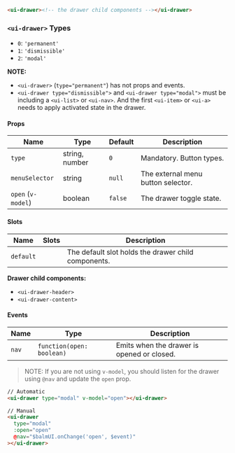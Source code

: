 ```html
<ui-drawer><!-- the drawer child components --></ui-drawer>
```

### `<ui-drawer>` Types

- `0`: `'permanent'`
- `1`: `'dismissible'`
- `2`: `'modal'`

**NOTE:**

- `<ui-drawer>` (`type="permanent"`) has not props and events.
- `<ui-drawer type="dismissible">` and `<ui-drawer type="modal">` must be including a `<ui-list>` or `<ui-nav>`. And the first `<ui-item>` or `<ui-a>` needs to apply activated state in the drawer.

#### Props

| Name               | Type           | Default | Description                        |
| ------------------ | -------------- | ------- | ---------------------------------- |
| `type`             | string, number | `0`     | Mandatory. Button types.           |
| `menuSelector`     | string         | `null`  | The external menu button selector. |
| `open` (`v-model`) | boolean        | `false` | The drawer toggle state.           |

#### Slots

| Name      | Slots | Description                                         |
| --------- | ----- | --------------------------------------------------- |
| `default` |       | The default slot holds the drawer child components. |

**Drawer child components:**

- `<ui-drawer-header>`
- `<ui-drawer-content>`

#### Events

| Name  | Type                      | Description                                |
| ----- | ------------------------- | ------------------------------------------ |
| `nav` | `function(open: boolean)` | Emits when the drawer is opened or closed. |

> NOTE: If you are not using `v-model`, you should listen for the drawer using `@nav` and update the `open` prop.

```html
// Automatic
<ui-drawer type="modal" v-model="open"></ui-drawer>

// Manual
<ui-drawer
  type="modal"
  :open="open"
  @nav="$balmUI.onChange('open', $event)"
></ui-drawer>
```
